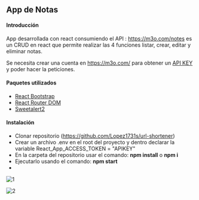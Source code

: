 ## App de Notas
#### Introducción
App desarrollada con react consumiendo el API : https://m3o.com/notes es un CRUD en react que permite realizar las 4 funciones listar, crear, editar y eliminar notas.

Se necesita crear  una cuenta en https://m3o.com/ para obtener un [API KEY]( https://m3o.com/ "API TOKEN") y poder hacer la peticiones.



#### Paquetes utilizados
- [React Bootstrap](https://react-bootstrap.github.io/)
- [React Router DOM](https://v5.reactrouter.com/web/guides/quick-start)
- [Sweetalert2](https://sweetalert2.github.io/)

#### Instalación
- Clonar repositorio (https://github.com/Lopez1731s/url-shortener)
- Crear un archivo .env en el root del proyecto y dentro declarar la variable React_App_ACCESS_TOKEN = "APIKEY"
- En la carpeta del repositorio usar el comando: **npm install** o **npm i**
- Ejecutarlo usando el comando: **npm start**
- 
![1](https://user-images.githubusercontent.com/39103310/154805566-b2006a7b-72f8-416a-bd65-8922894a5446.PNG)

![2](https://user-images.githubusercontent.com/39103310/154805568-b1e9942b-e54f-42e3-a777-acd0fd992098.PNG)
